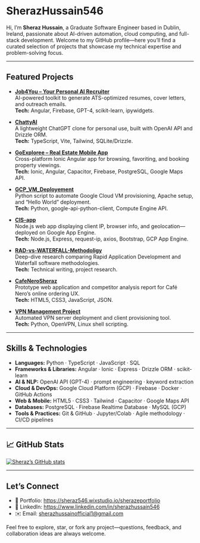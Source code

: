 # SherazHussain546

Hi, I’m **Sheraz Hussain**, a Graduate Software Engineer based in Dublin, Ireland, passionate about AI-driven automation, cloud computing, and full-stack development. Welcome to my GitHub profile—here you’ll find a curated selection of projects that showcase my technical expertise and problem-solving focus.

---

## Featured Projects

- **[Job4You – Your Personal AI Recruiter](https://github.com/SherazHussain546/Job4You)**  
  AI-powered toolkit to generate ATS-optimized resumes, cover letters, and outreach emails.  
  **Tech:** Angular, Firebase, GPT-4, scikit-learn, ipywidgets.

- **[ChattyAI](https://github.com/SherazHussain546/ChattyAI)**  
  A lightweight ChatGPT clone for personal use, built with OpenAI API and Drizzle ORM.  
  **Tech:** TypeScript, Vite, Tailwind, SQLite/Drizzle.

- **[GoExploree – Real Estate Mobile App](https://github.com/SherazHussain546/GoExploree)**  
  Cross-platform Ionic Angular app for browsing, favoriting, and booking property viewings.  
  **Tech:** Ionic, Angular, Capacitor, Firebase, PostgreSQL, Google Maps API.

- **[GCP_VM_Deployement](https://github.com/SherazHussain546/GCP_VM_Deployement)**  
  Python script to automate Google Cloud VM provisioning, Apache setup, and “Hello World” deployment.  
  **Tech:** Python, google-api-python-client, Compute Engine API.

- **[CIS-app](https://github.com/SherazHussain546/CIS-app)**  
  Node.js web app displaying client IP, browser info, and geolocation—deployed on Google App Engine.  
  **Tech:** Node.js, Express, request-ip, axios, Bootstrap, GCP App Engine.

- **[RAD-vs-WATERFALL-Methodoligy](https://github.com/SherazHussain546/RAD-vs-WATERFALL-Methodoligy)**  
  Deep-dive research comparing Rapid Application Development and Waterfall software methodologies.  
  **Tech:** Technical writing, project research.

- **[CafeNeroSheraz](https://github.com/SherazHussain546/CafeNeroSheraz)**  
  Prototype web application and competitor analysis report for Café Nero’s online ordering UX.  
  **Tech:** HTML5, CSS3, JavaScript, JSON.

- **[VPN Management Project](https://github.com/SherazHussain546/VPN_Management_Project)**   
  Automated VPN server deployment and client provisioning tool.  
  **Tech:** Python, OpenVPN, Linux shell scripting.

---

## Skills & Technologies

- **Languages:** Python · TypeScript · JavaScript · SQL  
- **Frameworks & Libraries:** Angular · Ionic · Express · Drizzle ORM · scikit-learn  
- **AI & NLP:** OpenAI API (GPT-4) · prompt engineering · keyword extraction  
- **Cloud & DevOps:** Google Cloud Platform (GCP) · Firebase · Docker · GitHub Actions  
- **Web & Mobile:** HTML5 · CSS3 · Tailwind · Capacitor · Google Maps API  
- **Databases:** PostgreSQL · Firebase Realtime Database · MySQL (GCP)  
- **Tools & Practices:** Git & GitHub · Jupyter/Colab · Agile methodology · CI/CD pipelines

---

## 📈 GitHub Stats

[![Sheraz’s GitHub stats](https://github-readme-stats.vercel.app/api?username=SherazHussain546&show_icons=true&theme=radical)](https://github.com/SherazHussain546)

---

## Let’s Connect

- 🔗 Portfolio: https://sheraz546.wixstudio.io/sherazeportfolio  
- 💼 LinkedIn: https://www.linkedin.com/in/sherazhussain546  
- ✉️ Email: sherazhussainofficial1@gmail.com  

Feel free to explore, star, or fork any project—questions, feedback, and collaboration ideas are always welcome.  
